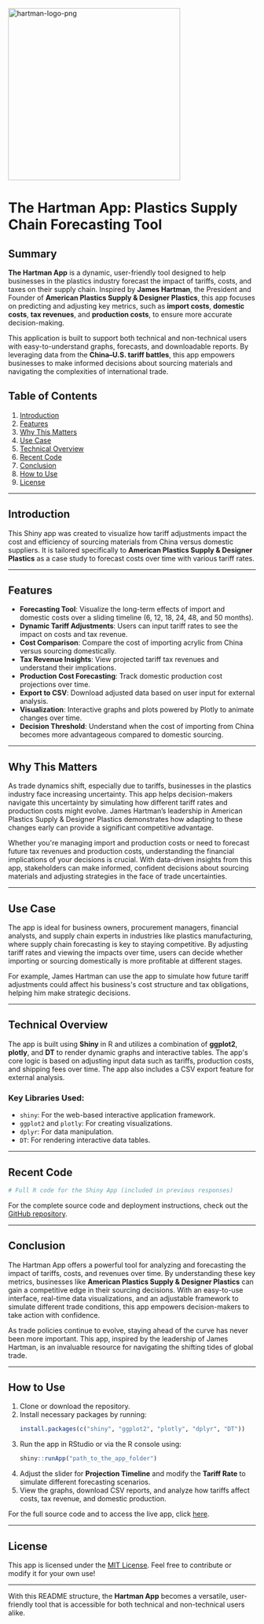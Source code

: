 <img width="350" alt="hartman-logo-png" src="https://github.com/user-attachments/assets/604b9209-f493-4a29-89f8-b4e408d7a166" />

# The Hartman App: Plastics Supply Chain Forecasting Tool

## Summary

**The Hartman App** is a dynamic, user-friendly tool designed to help businesses in the plastics industry forecast the impact of tariffs, costs, and taxes on their supply chain. Inspired by **James Hartman**, the President and Founder of **American Plastics Supply & Designer Plastics**, this app focuses on predicting and adjusting key metrics, such as **import costs**, **domestic costs**, **tax revenues**, and **production costs**, to ensure more accurate decision-making. 

This application is built to support both technical and non-technical users with easy-to-understand graphs, forecasts, and downloadable reports. By leveraging data from the **China–U.S. tariff battles**, this app empowers businesses to make informed decisions about sourcing materials and navigating the complexities of international trade.

## Table of Contents

1. [Introduction](#introduction)
2. [Features](#features)
3. [Why This Matters](#why-this-matters)
4. [Use Case](#use-case)
5. [Technical Overview](#technical-overview)
6. [Recent Code](#recent-code)
7. [Conclusion](#conclusion)
8. [How to Use](#how-to-use)
9. [License](#license)

---

## Introduction

This Shiny app was created to visualize how tariff adjustments impact the cost and efficiency of sourcing materials from China versus domestic suppliers. It is tailored specifically to **American Plastics Supply & Designer Plastics** as a case study to forecast costs over time with various tariff rates.

---

## Features

- **Forecasting Tool**: Visualize the long-term effects of import and domestic costs over a sliding timeline (6, 12, 18, 24, 48, and 50 months).
- **Dynamic Tariff Adjustments**: Users can input tariff rates to see the impact on costs and tax revenue.
- **Cost Comparison**: Compare the cost of importing acrylic from China versus sourcing domestically.
- **Tax Revenue Insights**: View projected tariff tax revenues and understand their implications.
- **Production Cost Forecasting**: Track domestic production cost projections over time.
- **Export to CSV**: Download adjusted data based on user input for external analysis.
- **Visualization**: Interactive graphs and plots powered by Plotly to animate changes over time.
- **Decision Threshold**: Understand when the cost of importing from China becomes more advantageous compared to domestic sourcing.

---

## Why This Matters

As trade dynamics shift, especially due to tariffs, businesses in the plastics industry face increasing uncertainty. This app helps decision-makers navigate this uncertainty by simulating how different tariff rates and production costs might evolve. James Hartman’s leadership in American Plastics Supply & Designer Plastics demonstrates how adapting to these changes early can provide a significant competitive advantage.

Whether you're managing import and production costs or need to forecast future tax revenues and production costs, understanding the financial implications of your decisions is crucial. With data-driven insights from this app, stakeholders can make informed, confident decisions about sourcing materials and adjusting strategies in the face of trade uncertainties.

---

## Use Case

The app is ideal for business owners, procurement managers, financial analysts, and supply chain experts in industries like plastics manufacturing, where supply chain forecasting is key to staying competitive. By adjusting tariff rates and viewing the impacts over time, users can decide whether importing or sourcing domestically is more profitable at different stages.

For example, James Hartman can use the app to simulate how future tariff adjustments could affect his business's cost structure and tax obligations, helping him make strategic decisions.

---

## Technical Overview

The app is built using **Shiny** in R and utilizes a combination of **ggplot2**, **plotly**, and **DT** to render dynamic graphs and interactive tables. The app's core logic is based on adjusting input data such as tariffs, production costs, and shipping fees over time. The app also includes a CSV export feature for external analysis.

### Key Libraries Used:
- `shiny`: For the web-based interactive application framework.
- `ggplot2` and `plotly`: For creating visualizations.
- `dplyr`: For data manipulation.
- `DT`: For rendering interactive data tables.

---

## Recent Code

```r
# Full R code for the Shiny App (included in previous responses)
```

For the complete source code and deployment instructions, check out the [GitHub repository](https://github.com/username/Hartman-App-Plastics-Supply-Chain-Forecasting).

---

## Conclusion

The Hartman App offers a powerful tool for analyzing and forecasting the impact of tariffs, costs, and revenues over time. By understanding these key metrics, businesses like **American Plastics Supply & Designer Plastics** can gain a competitive edge in their sourcing decisions. With an easy-to-use interface, real-time data visualizations, and an adjustable framework to simulate different trade conditions, this app empowers decision-makers to take action with confidence.

As trade policies continue to evolve, staying ahead of the curve has never been more important. This app, inspired by the leadership of James Hartman, is an invaluable resource for navigating the shifting tides of global trade.

---

## How to Use

1. Clone or download the repository.
2. Install necessary packages by running:
   ```r
   install.packages(c("shiny", "ggplot2", "plotly", "dplyr", "DT"))
   ```
3. Run the app in RStudio or via the R console using:
   ```r
   shiny::runApp("path_to_the_app_folder")
   ```
4. Adjust the slider for **Projection Timeline** and modify the **Tariff Rate** to simulate different forecasting scenarios.
5. View the graphs, download CSV reports, and analyze how tariffs affect costs, tax revenue, and domestic production.

For the full source code and to access the live app, click [here](https://mmcdonald411.shinyapps.io/HartmanApp/).

---

## License

This app is licensed under the [MIT License](LICENSE). Feel free to contribute or modify it for your own use!

---

With this README structure, the **Hartman App** becomes a versatile, user-friendly tool that is accessible for both technical and non-technical users alike.
